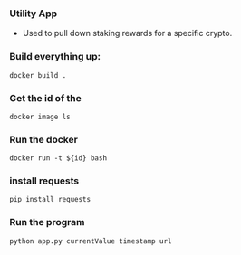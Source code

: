 
### Utility App
* Used to pull down staking rewards for a specific crypto.

### Build everything up: 
`docker build .`

### Get the id of the 
`docker image ls`

### Run the docker
`docker run -t ${id} bash`

### install requests
`pip install requests`

### Run the program
`python app.py currentValue timestamp url`